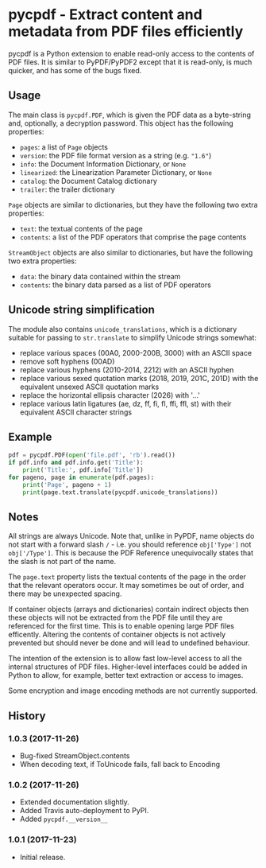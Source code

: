 # pycpdf - Extract content and metadata from PDF files efficiently

pycpdf is a Python extension to enable read-only access to the contents of
PDF files. It is similar to PyPDF/PyPDF2 except that it is read-only, is much
quicker, and has some of the bugs fixed.

## Usage

The main class is `pycpdf.PDF`, which is given the PDF data as a byte-string
and, optionally, a decryption password. This object has the following
properties:

  - `pages`: a list of `Page` objects
  - `version`: the PDF file format version as a string (e.g. `"1.6"`)
  - `info`: the Document Information Dictionary, or `None`
  - `linearized`: the Linearization Parameter Dictionary, or `None`
  - `catalog`: the Document Catalog dictionary
  - `trailer`: the trailer dictionary

`Page` objects are similar to dictionaries, but they have the following two
extra properties:

  - `text`: the textual contents of the page
  - `contents`: a list of the PDF operators that comprise the page contents

`StreamObject` objects are also similar to dictionaries, but have the
following two extra properties:

  - `data`: the binary data contained within the stream
  - `contents`: the binary data parsed as a list of PDF operators

## Unicode string simplification

The module also contains `unicode_translations`, which is a dictionary
suitable for passing to `str.translate` to simplify Unicode strings
somewhat:

  - replace various spaces (00A0, 2000-200B, 3000) with an ASCII space
  - remove soft hyphens (00AD)
  - replace various hyphens (2010-2014, 2212) with an ASCII hyphen
  - replace various sexed quotation marks (2018, 2019, 201C, 201D)
    with the equivalent unsexed ASCII quotation marks
  - replace the horizontal ellipsis character (2026) with '...'
  - replace various latin ligatures (ae, dz, ff, fi, fl, ffi, ffl, st)
    with their equivalent ASCII character strings

## Example

```python
pdf = pycpdf.PDF(open('file.pdf', 'rb').read())
if pdf.info and pdf.info.get('Title'):
    print('Title:', pdf.info['Title'])
for pageno, page in enumerate(pdf.pages):
    print('Page', pageno + 1)
    print(page.text.translate(pycpdf.unicode_translations))
```

## Notes

All strings are always Unicode. Note that, unlike in PyPDF, name objects do
not start with a forward slash `/` - i.e. you should reference `obj['Type']`
not `obj['/Type']`. This is because the PDF Reference unequivocally states
that the slash is not part of the name.

The `page.text` property lists the textual contents of the page in the order
that the relevant operators occur. It may sometimes be out of order, and
there may be unexpected spacing.

If container objects (arrays and dictionaries) contain indirect objects then
these objects will not be extracted from the PDF file until they are
referenced for the first time. This is to enable opening large PDF files
efficently. Altering the contents of container objects is not actively
prevented but should never be done and will lead to undefined behaviour.

The intention of the extension is to allow fast low-level access to all the
internal structures of PDF files. Higher-level interfaces could be added in
Python to allow, for example, better text extraction or access to images.

Some encryption and image encoding methods are not currently supported.

## History

### 1.0.3 (2017-11-26)

  - Bug-fixed StreamObject.contents
  - When decoding text, if ToUnicode fails, fall back to Encoding

### 1.0.2 (2017-11-26)

  - Extended documentation slightly.
  - Added Travis auto-deployment to PyPI.
  - Added `pycpdf.__version__`

### 1.0.1 (2017-11-23)

  - Initial release.
